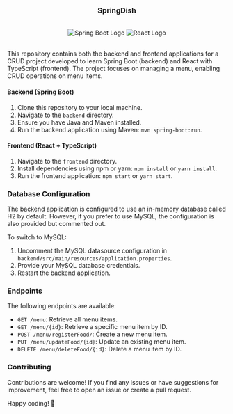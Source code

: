 <h3 align="center">SpringDish</h3>
<br>
<div align="center"><img src="https://img.icons8.com/color/48/000000/spring-logo.png" alt="Spring Boot Logo"> <img src="https://img.icons8.com/color/48/000000/react-native.png" alt="React Logo"></div>
<br>
<p>This repository contains both the backend and frontend applications for a CRUD project developed to learn Spring Boot (backend) and React with TypeScript (frontend). The project focuses on managing a menu, enabling CRUD operations on menu items.</p>

<h4>Backend (Spring Boot)</h4>
<ol>
    <li>Clone this repository to your local machine.</li>
    <li>Navigate to the <code>backend</code> directory.</li>
    <li>Ensure you have Java and Maven installed.</li>
    <li>Run the backend application using Maven: <code>mvn spring-boot:run</code>.</li>
</ol>

<h4>Frontend (React + TypeScript)</h4>
<ol>
    <li>Navigate to the <code>frontend</code> directory.</li>
    <li>Install dependencies using npm or yarn: <code>npm install</code> or <code>yarn install</code>.</li>
    <li>Run the frontend application: <code>npm start</code> or <code>yarn start</code>.</li>
</ol>

<h3>Database Configuration</h3>

<p>The backend application is configured to use an in-memory database called H2 by default. However, if you prefer to use MySQL, the configuration is also provided but commented out.</p>

<p>To switch to MySQL:</p>
<ol>
    <li>Uncomment the MySQL datasource configuration in <code>backend/src/main/resources/application.properties</code>.</li>
    <li>Provide your MySQL database credentials.</li>
    <li>Restart the backend application.</li>
</ol>

<h3>Endpoints</h3>

<p>The following endpoints are available:</p>
<ul>
    <li><code>GET /menu</code>: Retrieve all menu items.</li>
    <li><code>GET /menu/{id}</code>: Retrieve a specific menu item by ID.</li>
    <li><code>POST /menu/registerFood/</code>: Create a new menu item.</li>
    <li><code>PUT /menu/updateFood/{id}</code>: Update an existing menu item.</li>
    <li><code>DELETE /menu/deleteFood/{id}</code>: Delete a menu item by ID.</li>
</ul>

<h3>Contributing</h3>

<p>Contributions are welcome! If you find any issues or have suggestions for improvement, feel free to open an issue or create a pull request.</p>

<p>Happy coding! 🚀</p>
